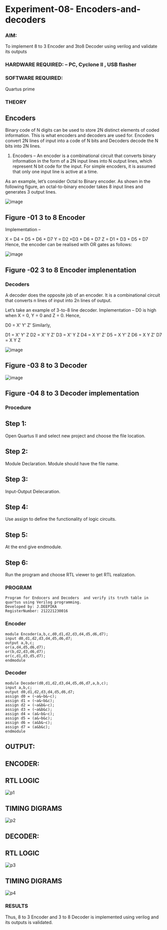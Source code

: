 # Experiment-08- Encoders-and-decoders 
### AIM:
To implement 8 to 3 Encoder and  3to8 Decoder using verilog and validate its outputs
### HARDWARE REQUIRED:  – PC, Cyclone II , USB flasher
### SOFTWARE REQUIRED: 
Quartus prime

### THEORY 

## Encoders
Binary code of N digits can be used to store 2N distinct elements of coded information. This is what encoders and decoders are used for. Encoders convert 2N lines of input into a code of N bits and Decoders decode the N bits into 2N lines.

1. Encoders –
An encoder is a combinational circuit that converts binary information in the form of a 2N input lines into N output lines, which represent N bit code for the input. For simple encoders, it is assumed that only one input line is active at a time.

As an example, let’s consider Octal to Binary encoder. As shown in the following figure, an octal-to-binary encoder takes 8 input lines and generates 3 output lines.

![image](https://user-images.githubusercontent.com/36288975/171543588-bc0746df-a173-4b35-989e-5fb7d385fe8a.png)
## Figure -01 3 to 8 Encoder 


Implementation –

X = D4 + D5 + D6 + D7
Y = D2 +D3 + D6 + D7
Z = D1 + D3 + D5 + D7 
Hence, the encoder can be realised with OR gates as follows:


![image](https://user-images.githubusercontent.com/36288975/171543740-68403b82-aa93-4c98-9343-f32b14885a2e.png)
## Figure -02 3 to 8 Encoder implenentation 

### Decoders 
A decoder does the opposite job of an encoder. It is a combinational circuit that converts n lines of input into 2n lines of output.

Let’s take an example of 3-to-8 line decoder.
Implementation –
D0 is high when X = 0, Y = 0 and Z = 0. Hence,

D0 = X’ Y’ Z’ 
Similarly,

D1 = X’ Y’ Z
D2 = X’ Y Z’
D3 = X’ Y Z
D4 = X Y’ Z’
D5 = X Y’ Z
D6 = X Y Z’
D7 = X Y Z 


![image](https://user-images.githubusercontent.com/36288975/171543978-ee2d0671-2846-40a1-8705-507fd6287a49.png)
## Figure -03 8 to 3 Decoder 



![image](https://user-images.githubusercontent.com/36288975/171543866-5a6eace6-8683-49d7-9c4f-a7cb30ec3035.png)
## Figure -04 8 to 3 Decoder implementation 

### Procedure
## Step 1:
Open Quartus II and select new project and choose the file location.

## Step 2:
Module Declaration. Module should have the file name.

## Step 3:
Input-Output Delecaration.

## Step 4:
Use assign to define the functionality of logic circuits.

## Step 5:
At the end give endmodule.

## Step 6:
Run the program and choose RTL viewer to get RTL realization.



### PROGRAM 
```
Program for Endocers and Decoders  and verify its truth table in quartus using Verilog programming.
Developed by: J.DEEPIKA
RegisterNumber: 212221230016 

```
### Encoder
```
module Encoder(a,b,c,d0,d1,d2,d3,d4,d5,d6,d7);
input d0,d1,d2,d3,d4,d5,d6,d7;
output a,b,c;
or(a,d4,d5,d6,d7);
or(b,d2,d3,d6,d7);
or(c,d1,d3,d5,d7);
endmodule
```

### Decoder
```
module Decoder(d0,d1,d2,d3,d4,d5,d6,d7,a,b,c);
input a,b,c;
output d0,d1,d2,d3,d4,d5,d6,d7;
assign d0 = (~a&~b&~c);
assign d1 = (~a&~b&c);
assign d2 = (~a&b&~c);
assign d3 = (~a&b&c);
assign d4 = (a&~b&~c);
assign d5 = (a&~b&c);
assign d6 = (a&b&~c);
assign d7 = (a&b&c);
endmodule
```
## OUTPUT:
## ENCODER:
## RTL LOGIC

![p1](https://user-images.githubusercontent.com/94747031/201876824-bd667aa4-251b-4c96-8904-f04312178f01.png)
## TIMING DIGRAMS

![p2](https://user-images.githubusercontent.com/94747031/201876860-3f51d597-01f7-474a-b5ee-490854b7253a.png)

## DECODER:
## RTL LOGIC

![p3](https://user-images.githubusercontent.com/94747031/201876880-7bb0bdd4-323e-4ebe-912b-e1b9ba21d088.png)

## TIMING DIGRAMS

![p4](https://user-images.githubusercontent.com/94747031/201876900-68da1792-ff8b-4782-b454-10936119da9f.png)

### RESULTS 
Thus, 8 to 3 Encoder and 3 to 8 Decoder is implemented using verilog and its outputs is validated.
